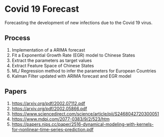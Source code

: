 
# Covid 19 Forecast
Forecasting the development of new infections due to the Covid 19 virus.

## Process
1. Implementation of a ARIMA forecast
2. Fit a Exponential Growth Rate (EGR) model to Chinese States
3. Extract the parameters as target values
4. Extract Feature Space of Chinese States
5. ML/ Regression method to infer the parameters for European Countries
6. Kalman Filter updated with ARIMA forecast and EGR model

## Papers
1. https://arxiv.org/pdf/2002.07112.pdf
2. https://arxiv.org/pdf/2002.05866.pdf
3. https://www.sciencedirect.com/science/article/pii/S2468042720300051
4. https://www.mdpi.com/2077-0383/9/2/523/htm
5. https://papers.nips.cc/paper/2516-dynamical-modeling-with-kernels-for-nonlinear-time-series-prediction.pdf
